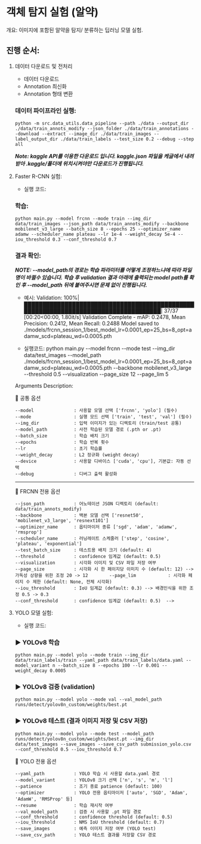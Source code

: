 # 객체 탐지 실험 (알약)
 개요: 이미지에 포함된 알약을 탐지/ 분류하는 딥러닝 모델 실험.

 ## 진행 순서:

 1. 데이터 다운로드 및 전처리
    - 데이터 다운로드
    - Annotation 최신화
    - Annotation 형태 변환

    ### 데이터 파이프라인 실행:

        python -m src.data_utils.data_pipeline --path ./data --output_dir ./data/train_annots_modify --json_folder ./data/train_annotations --download --extract --image_dir ./data/train_images --label_output_dir ./data/train_labels --test_size 0.2 --debug --step all

    ***Note: kaggle API를 이용한 다운로드 입니다. kaggle.json 파일을 케글에서 내려받아 .kaggle/폴더에 위치시켜야만 다운로드가 진행됩니다.***

 2. Faster R-CNN 실험:
    - 실행 코드:

    ### 학습:

        python main.py --model frcnn --mode train --img_dir data/train_images --json_path data/train_annots_modify --backbone mobilenet_v3_large --batch_size 8 --epochs 25 --optimizer_name adamw --scheduler_name plateau --lr 1e-4 --weight_decay 5e-4 --iou_threshold 0.3 --conf_threshold 0.7

    ### 결과 확인:

    ***NOTE: --model_path의 경로는 학습 파라미터를 어떻게 조정하느냐에 따라 파일명이 바뀔수 있습니다. 학습 후 validation 결과 아래에 출력되는 model path를 확인 후 --model_path 뒤에 붙여주시면 문제 없이 진행됩니다.***
    
    - 예시:
        Validation: 100%|███████████████████████████████████████████████████████████████████████████████████| 37/37 [00:20<00:00,  1.80it/s]
        Validation Complete - mAP: 0.2478, Mean Precision: 0.2412, Mean Recall: 0.2488
        Model saved to ./models/frcnn_session_1/best_model_lr=0.0001_ep=25_bs=8_opt=adamw_scd=plateau_wd=0.0005.pth
    
    - 실행코드:
        python main.py --model frcnn --mode test --img_dir data/test_images --model_path ./models/frcnn_session_1/best_model_lr=0.0001_ep=25_bs=8_opt=adamw_scd=plateau_wd=0.0005.pth --backbone mobilenet_v3_large --threshold 0.5 --visualization --page_size 12 --page_lim 5

    Arguments Description:

    🔸 공통 옵션

        --model               : 사용할 모델 선택 ['frcnn', 'yolo'] (필수)
        --mode                : 실행 모드 선택 ['train', 'test', 'val'] (필수)
        --img_dir             : 입력 이미지가 있는 디렉토리 (train/test 공통)
        --model_path          : 사전 학습된 모델 경로 (.pth or .pt)
        --batch_size          : 학습 배치 크기
        --epochs              : 학습 반복 횟수
        --lr                  : 초기 학습률
        --weight_decay        : L2 정규화 (weight decay)
        --device              : 사용할 디바이스 ['cuda', 'cpu'], 기본값: 자동 선택
        --debug               : 디버그 출력 활성화

    ------------------------------------------------------------------------------------
    
    🔸 FRCNN 전용 옵션
    
        --json_path           : 어노테이션 JSON 디렉토리 (default: data/train_annots_modify)
        --backbone            : 백본 모델 선택 ['resnet50', 'mobilenet_v3_large', 'resnext101']   
        --optimizer_name      : 옵티마이저 종류 ['sgd', 'adam', 'adamw', 'rmsprop']
        --scheduler_name      : 러닝레이트 스케줄러 ['step', 'cosine', 'plateau', 'exponential']    
        --test_batch_size     : 테스트용 배치 크기 (default: 4)    
        --threshold           : confidence 임계값 (default: 0.5)    
        --visualization       : 시각화 이미지 및 CSV 파일 저장 여부   
        --page_size           : 시각화 시 한 페이지당 이미지 수 (default: 12) --> 가독성 상향을 위한 조정 20 -> 12        --page_lim            : 시각화 페이지 수 제한 (default: None, 전체 시각화)
        --iou_threshold       : IoU 임계값 (default: 0.3) --> 배경인식을 위한 조정 0.5 -> 0.3   
        --conf_threshold      : confidence 임계값 (default: 0.5)  -->

 3. YOLO 모델 실험:
    - 실행 코드:
    ### ▶ YOLOv8 학습
        python main.py --model yolo --mode train --img_dir data/train_labels/train --yaml_path data/train_labels/data.yaml --model_variant n --batch_size 8 --epochs 100 --lr 0.001 --weight_decay 0.0005

    ### ▶ YOLOv8 검증 (validation)
        python main.py --model yolo --mode val --val_model_path runs/detect/yolov8n_custom/weights/best.pt

    ### ▶ YOLOv8 테스트 (결과 이미지 저장 및 CSV 저장)
        python main.py --model yolo --mode test --model_path runs/detect/yolov8n_custom/weights/best.pt --img_dir data/test_images --save_images --save_csv_path submission_yolo.csv --conf_threshold 0.5 --iou_threshold 0.7

    🔸 YOLO 전용 옵션

        --yaml_path           : YOLO 학습 시 사용할 data.yaml 경로    
        --model_variant       : YOLOv8 크기 선택 ['n', 's', 'm', 'l']    
        --patience            : 조기 종료 patience (default: 100)    
        --optimizer           : YOLO 전용 옵티마이저 ['auto', 'SGD', 'Adam', 'AdamW', 'RMSProp' 등]
        --resume              : 학습 재시작 여부    
        --val_model_path      : 검증 시 사용할 .pt 파일 경로    
        --conf_threshold      : confidence threshold (default: 0.5)    
        --iou_threshold       : NMS IoU threshold (default: 0.7)    
        --save_images         : 예측 이미지 저장 여부 (YOLO test)    
        --save_csv_path       : YOLO 테스트 결과를 저장할 CSV 경로